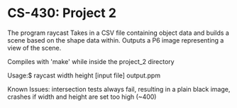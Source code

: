 # CS-430: Project 2
The program raycast Takes in a CSV file containing object data and builds a scene
 based on the shape data within. Outputs a P6 image representing a view of the scene.

Compiles with 'make' while inside the project_2 directory

Usage:$ raycast width height [input file] output.ppm

Known Issues: intersection tests always fail, resulting in a plain black image,
              crashes if width and height are set too high (~400)
